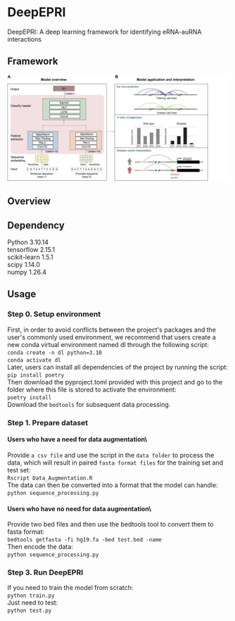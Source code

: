 # DeepEPRI
DeepEPRI: A  deep learning framework for identifying eRNA-auRNA interactions
## Framework
![image](https://github.com/WMU-SuLab/DeepEPRI/blob/main/images/workflow.jpg)
## Overview
## Dependency
Python 3.10.14\
tensorflow 2.15.1\
scikit-learn 1.5.1\
scipy 1.14.0\
numpy 1.26.4
## Usage
### Step 0. Setup environment
First, in order to avoid conflicts between the project's packages and the user's commonly used environment, we recommend that users create a new conda virtual environment named dl through the following script:\
`conda create -n dl python=3.10`\
`conda activate dl`\
Later, users can install all dependencies of the project by running the script:\
`pip install poetry`\
Then download the pyproject.toml provided with this project and go to the folder where this file is stored to activate the environment:\
`poetry install`\
Download the `bedtools` for subsequent data processing.
### Step 1. Prepare dataset
#### Users who have a need for data augmentation\
Provide `a csv file` and use the script in the `data folder` to process the data, which will result in paired `fasta format files` for the training set and test set:\
`Rscript Data_Augmentation.R`\
The data can then be converted into a format that the model can handle:\
`python sequence_processing.py`
#### Users who have no need for data augmentation\
Provide two bed files and then use the bedtools tool to convert them to fasta format:\
`bedtools getfasta -fi hg19.fa -bed test.bed -name`\
Then encode the data:\
`python sequence_processing.py`
### Step 3. Run DeepEPRI
If you need to train the model from scratch:\
`python train.py`\
Just need to test:\
`python test.py`
